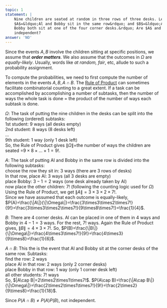 ```yaml
---
topic: 1
statement: |
    Nine children are seated at random in three rows of three desks. Let
    $A$=&ldquo;Al and Bobby sit in the same row&rdquo; and $B$=&ldquo;Al and
    Bobby both sit at one of the four corner desks.&rdquo; Are $A$ and $B$ 
    independent? 
answer: 'NO'
---
```

Since the events $A,B$ involve the children sitting at specific positions, we
assume that ***order matters***. We also assume that the outcomes in $\Omega$
are *equally-likely*. Usually, words like *at random, fair*, etc, allude to such
a probability assignment.

To compute the probabilities, we need to first compute the number of elements in
the events $A,B,A\cap B$. The [Rule of
Product](https://en.wikipedia.org/wiki/Rule_of_product) can sometimes facilitate
combinatorial counting to a great extent. If a task can be accomplished by
accomplishing a number of subtasks, then the number of ways the whole task is
done = the product of the number of ways each subtask is done.

$\Omega$: The task of putting the nine children in the desks can be split
into the following (ordered) subtasks:<br/>
1st student: $9$ ways (all desks empty)<br />
2nd student: $8$ ways ($8$ desks left)<br />
...<br/>
9th student: $1$ way  (only $1$ desk left)<br /> So, the Rule of Product gives
$\|\Omega\|$=the number of ways the children are seated
=$9\times8\times\ldots\times1=9!$.

$A$: The task of putting Al and Bobby in the same row is divided into the
following subtasks:<br/>
choose the row they sit in: $3$ ways (there are $3$ rows of desks)<br/> 
In that row, place Al: $3$ ways (all $3$ desks are empty)<br/>
place Bobby: $3-1=2$ ways (one desk already taken by Al)<br /> now place the
other children: $7!$ (following the counting logic used for $\Omega$)<br/>
Using the Rule of Product, we get $\|A\|=3\times3\times2\times7!$. <br/>
Since we have assumed that each outcome is equally-likely,
$P(A)=\frac{\|A\|}{\|\Omega\|}=\frac{3\times3\times2\times7!}{9!}=\frac{3\times3\times2\times7!}{9\times8\times7!}=\frac{1}{4}$.

$B$: There are $4$ corner desks. Al can be placed in one of them in $4$ ways and
Bobby in $4-1=3$ ways. For the rest, $7!$ ways. Again the Rule  of Product
gives, $\|B\|=4\times3\times7!$. So,
$P(B)=\frac{\|B\|}{\|\Omega\|}=\frac{4\times3\times7!}{9!}=\frac{4\times3}{9\times8}=\frac{1}{6}$.
 
$A\cap B$: This the is the event that Al and Bobby sit at the corner desks of
the same row. Subtasks:<br/>
find the row: $2$ ways<br/>
place Al in that row: $2$ ways (only $2$ corner desks)<br/>
place Bobby in that row: $1$ way (only $1$ corner desk left)<br/>
all other students: $7!$ ways<br/>
So, $\|A\cap B\|=2\times2\times1\times7!\$. $P(A\cap B)=\frac{\|A\cap
B\|}{\|\Omega\|}=\frac{2\times2\times1\times7!}{9!}=\frac{2\times2}{9\times8}=\frac{1}{18}$.

Since $P(A\cap B)\neq P(A)P(B)$, not independent.




